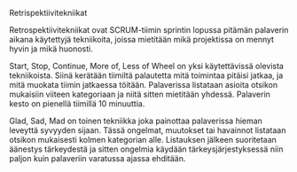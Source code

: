 Retrispektiivitekniikat

Retrospektiivitekniikat ovat SCRUM-tiimin sprintin lopussa pitämän palaverin aikana 
käytettyjä tekniikoita, joissa mietitään mikä projektissa on mennyt hyvin ja 
mikä huonosti.

Start, Stop, Continue, More of, Less of Wheel on yksi käytettävissä olevista tekniikoista.
Siinä kerätään tiimiltä palautetta mitä toimintaa pitäisi jatkaa, ja mitä muokata
tiimin jatkaessa töitään. Palaverissa listataan asioita otsikon mukaisiin viiteen kategoriaan
ja niitä sitten mietitään yhdessä. Palaverin kesto on pienellä tiimillä 10 minuuttia.

Glad, Sad, Mad on toinen tekniikka joka painottaa palaverissa hieman leveyttä syvyyden sijaan.
Tässä ongelmat, muutokset tai havainnot listataan otsikon mukaisesti kolmen kategorian alle.
Listauksen jälkeen suoritetaan äänestys tärkeydestä ja sitten ongelmia käydään tärkeysjärjestyksessä
niin paljon kuin palaveriin varatussa ajassa ehditään.

 
